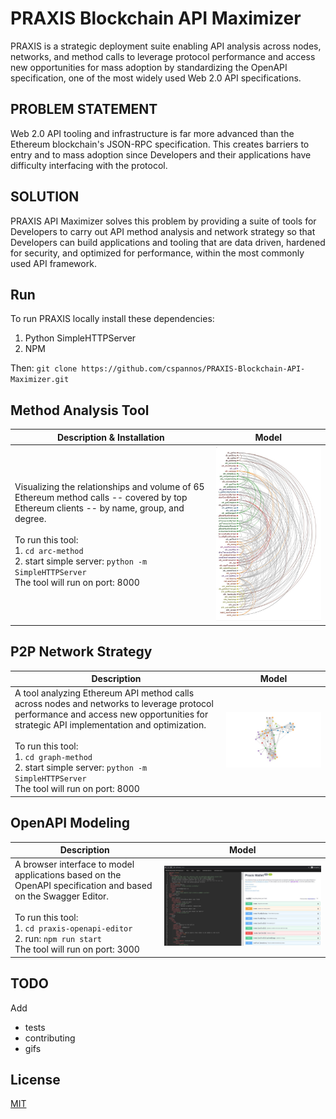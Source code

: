 # PRAXIS Blockchain API Maximizer
PRAXIS is a strategic deployment suite enabling API analysis across nodes, networks, and method calls to leverage protocol performance and access new opportunities for mass adoption by standardizing the OpenAPI specification, one of the most widely used Web 2.0 API specifications. 

## PROBLEM STATEMENT
Web 2.0 API tooling and infrastructure is far more advanced than the Ethereum blockchain's JSON-RPC specification. This creates barriers to entry and to mass adoption since Developers and their applications have difficulty interfacing with the protocol.

## SOLUTION
PRAXIS API Maximizer solves this problem by providing a suite of tools for Developers to carry out API method analysis and network strategy so that Developers can build applications and tooling that are data driven, hardened for security, and optimized for performance, within the most commonly used API framework.
 

## Run
To run PRAXIS locally install these dependencies:
 1. Python SimpleHTTPServer<br>
 2. NPM<br>

Then: ```git clone https://github.com/cspannos/PRAXIS-Blockchain-API-Maximizer.git```


## Method Analysis Tool
Description & Installation | Model
------------ | -------------
Visualizing the relationships and volume of 65 Ethereum method calls -- covered by top Ethereum clients -- by name, group, and degree. <br><br> To run this tool:<br>  1. ```cd arc-method```<br> 2. start simple server: ```python -m SimpleHTTPServer```  <br> The tool will run on port: 8000  | ![Method Arc](/img/arc.jpg)


## P2P Network Strategy
Description | Model
------------ | -------------
A tool analyzing Ethereum API method calls across nodes and networks to leverage protocol performance and access new opportunities for strategic API implementation and optimization. <br><br> To run this tool:<br>  1. ```cd graph-method```<br> 2. start simple server: ```python -m SimpleHTTPServer```  <br> The tool will run on port: 8000  | ![Method graph](/img/graph.jpg)


## OpenAPI Modeling
Description | Model
------------ | -------------
A browser interface to model applications based on the OpenAPI specification and based on the Swagger Editor. <br><br> To run this tool:<br>  1. ```cd praxis-openapi-editor```<br> 2. run: ```npm run start```  <br> The tool will run on port: 3000  | ![OpenAPI editor](/img/openapi.jpg)

## TODO
Add<br>
- tests<br>
- contributing<br>
- gifs<br>


## License
[MIT](https://choosealicense.com/licenses/mit/)
